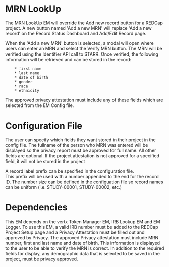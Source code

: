 
# MRN LookUp

The MRN LookUp EM will override the Add new record button for a REDCap project. A new button named 'Add a new MRN' will replace 'Add a new record' on the Record Status Dashboard and Add/Edit Record page. 

When the 'Add a new MRN' button is selected, a modal will open where users can enter an MRN and select the Verify MRN button. 
The MRN will be verified using the Identifier API call to STARR.  Once verified, the following information will be retrieved and can be stored in the record:
```
    * first name
    * last name
    * date of birth
    * gender
    * race
    * ethnicity
```
The approved privacy attestation must include any of these fields which are selected from the EM Config file.

# Configuration File
The user can specify which fields they want stored in their project in the config file.  The fullname of
the person who MRN was entered will be displayed so the privacy report must be approved for full name.
All other fields are optional.
If the project attestation is not approved for a specified field, it will not be stored in the project

A record label prefix can be specified in the configuration file.  
This prefix will be used with a number appended to the end for the record ID. The number size can be defined 
in the configuation file so record names can be uniform (i.e. STUDY-00001, STUDY-00002, etc.)

# Dependencies
This EM depends on the vertx Token Manager EM, IRB Lookup EM and EM Logger. To use this EM, a valid IRB number must be added to
the REDCap Project Setup page and a Privacy Attestation must be filled out and approved by Privacy.  The approved Privacy 
attestation must include MRN number, first and last name and date of birth.  This information is displayed to the user to
be able to verify the MRN is correct. In addition to the required fields for display, any demographic data that is selected
to be saved in the project, must be privacy approved.

